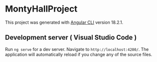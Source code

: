 # MontyHallProject

This project was generated with [Angular CLI](https://github.com/angular/angular-cli) version 18.2.1.

## Development server ( Visual Studio Code )

Run `ng serve` for a dev server. Navigate to `http://localhost:4200/`. The application will automatically reload if you change any of the source files.

